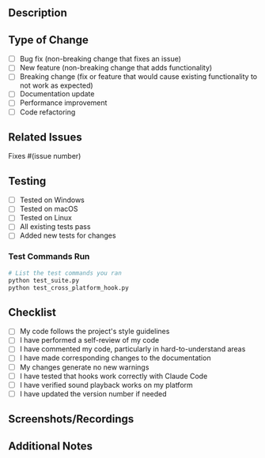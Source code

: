 ## Description
<!-- Provide a brief description of the changes in this PR -->

## Type of Change
<!-- Mark the relevant option with an "x" -->
- [ ] Bug fix (non-breaking change that fixes an issue)
- [ ] New feature (non-breaking change that adds functionality)
- [ ] Breaking change (fix or feature that would cause existing functionality to not work as expected)
- [ ] Documentation update
- [ ] Performance improvement
- [ ] Code refactoring

## Related Issues
<!-- Link any related issues here -->
Fixes #(issue number)

## Testing
<!-- Describe the tests you ran to verify your changes -->
- [ ] Tested on Windows
- [ ] Tested on macOS  
- [ ] Tested on Linux
- [ ] All existing tests pass
- [ ] Added new tests for changes

### Test Commands Run
```bash
# List the test commands you ran
python test_suite.py
python test_cross_platform_hook.py
```

## Checklist
<!-- Mark completed items with an "x" -->
- [ ] My code follows the project's style guidelines
- [ ] I have performed a self-review of my code
- [ ] I have commented my code, particularly in hard-to-understand areas
- [ ] I have made corresponding changes to the documentation
- [ ] My changes generate no new warnings
- [ ] I have tested that hooks work correctly with Claude Code
- [ ] I have verified sound playback works on my platform
- [ ] I have updated the version number if needed

## Screenshots/Recordings
<!-- If applicable, add screenshots or recordings to help explain your changes -->

## Additional Notes
<!-- Add any additional notes or context about the PR here -->